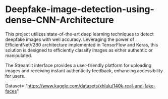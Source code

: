 # Deepfake-image-detection-using-dense-CNN-Architecture
This project utilizes state-of-the-art deep learning techniques to detect deepfake images with well accuracy. Leveraging the power of EfficientNetV2B0 architecture implemented in TensorFlow and Keras, this solution is designed to efficiently classify images as either authentic or manipulated.

The Streamlit interface provides a user-friendly platform for uploading images and receiving instant authenticity feedback, enhancing accessibility for users. 

Dataset= "https://www.kaggle.com/datasets/xhlulu/140k-real-and-fake-faces"
